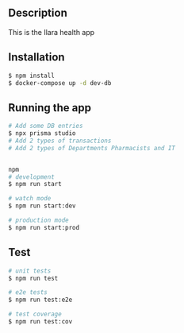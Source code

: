 
## Description

This is the Ilara health app

## Installation

```bash
$ npm install
$ docker-compose up -d dev-db
```

## Running the app

```bash
# Add some DB entries
$ npx prisma studio
# Add 2 types of transactions
# Add 2 types of Departments Pharmacists and IT


npm
# development
$ npm run start

# watch mode
$ npm run start:dev

# production mode
$ npm run start:prod
```

## Test

```bash
# unit tests
$ npm run test

# e2e tests
$ npm run test:e2e

# test coverage
$ npm run test:cov
```
